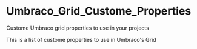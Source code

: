 # Umbraco_Grid_Custome_Properties
Custome Umbraco grid properties to use in your projects

This is a list of custome properties to use in Umbraco's Grid
